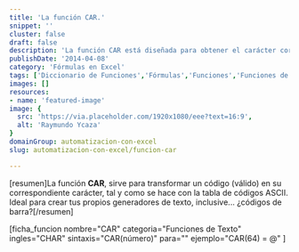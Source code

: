 ```yaml
---
title: 'La función CAR.'
snippet: ''
cluster: false
draft: false 
description: 'La función CAR está diseñada para obtener el carácter correspondiente al código numérico que le pases como parámetro. Es tu generador de códigos ASCII.'
publishDate: '2014-04-08'
category: 'Fórmulas en Excel'
tags: ['Diccionario de Funciones','Fórmulas','Funciones','Funciones de Texto','🤖 Automatización con Excel']
images: []
resources: 
- name: 'featured-image'
image: {
  src: 'https://via.placeholder.com/1920x1080/eee?text=16:9',
  alt: 'Raymundo Ycaza'
}
domainGroup: automatizacion-con-excel
slug: automatizacion-con-excel/funcion-car

---
```


\[resumen\]La función **CAR**, sirve para transformar un código (válido) en su correspondiente carácter, tal y como se hace con la tabla de códigos ASCII.  
Ideal para crear tus propios generadores de texto, inclusive... ¿códigos de barra?\[/resumen\]

\[ficha\_funcion nombre="CAR" categoria="Funciones de Texto" ingles="CHAR" sintaxis="CAR(número)" para="" ejemplo="CAR(64) = @" \]
